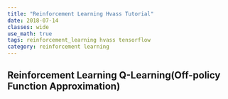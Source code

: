 ```yaml
---
title: "Reinforcement Learning Hvass Tutorial"
date: 2018-07-14
classes: wide
use_math: true
tags: reinforcement_learning hvass tensorflow
category: reinforcement learning
---
```


## Reinforcement Learning Q-Learning(Off-policy Function Approximation)

